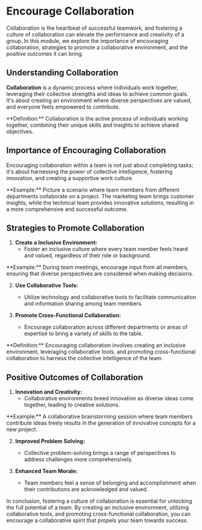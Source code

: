 # Encourage Collaboration

Collaboration is the heartbeat of successful teamwork, and fostering a culture of collaboration can elevate the performance and creativity of a group. In this module, we explore the importance of encouraging collaboration, strategies to promote a collaborative environment, and the positive outcomes it can bring.

## Understanding Collaboration

**Collaboration** is a dynamic process where individuals work together, leveraging their collective strengths and ideas to achieve common goals. It's about creating an environment where diverse perspectives are valued, and everyone feels empowered to contribute.

<div class="blue">
  **Definition:** Collaboration is the active process of individuals working together, combining their unique skills and insights to achieve shared objectives.
</div>

## Importance of Encouraging Collaboration

Encouraging collaboration within a team is not just about completing tasks; it's about harnessing the power of collective intelligence, fostering innovation, and creating a supportive work culture.

<div class="red">
  **Example:** Picture a scenario where team members from different departments collaborate on a project. The marketing team brings customer insights, while the technical team provides innovative solutions, resulting in a more comprehensive and successful outcome.
</div>

## Strategies to Promote Collaboration

1. **Create a Inclusive Environment:**
   - Foster an inclusive culture where every team member feels heard and valued, regardless of their role or background.

<div class="red">
  **Example:** During team meetings, encourage input from all members, ensuring that diverse perspectives are considered when making decisions.
</div>

2. **Use Collaborative Tools:**
   - Utilize technology and collaborative tools to facilitate communication and information sharing among team members.

3. **Promote Cross-Functional Collaboration:**
   - Encourage collaboration across different departments or areas of expertise to bring a variety of skills to the table.

<div class="blue">
  **Definition:** Encouraging collaboration involves creating an inclusive environment, leveraging collaborative tools, and promoting cross-functional collaboration to harness the collective intelligence of the team.
</div>

## Positive Outcomes of Collaboration

1. **Innovation and Creativity:**
   - Collaborative environments breed innovation as diverse ideas come together, leading to creative solutions.

<div class="red">
  **Example:** A collaborative brainstorming session where team members contribute ideas freely results in the generation of innovative concepts for a new project.
</div>

2. **Improved Problem Solving:**
   - Collective problem-solving brings a range of perspectives to address challenges more comprehensively.

3. **Enhanced Team Morale:**
   - Team members feel a sense of belonging and accomplishment when their contributions are acknowledged and valued.

In conclusion, fostering a culture of collaboration is essential for unlocking the full potential of a team. By creating an inclusive environment, utilizing collaborative tools, and promoting cross-functional collaboration, you can encourage a collaborative spirit that propels your team towards success.
